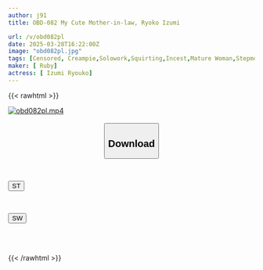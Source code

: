 ```yaml
---
author: j91
title: OBD-082 My Cute Mother-in-law, Ryoko Izumi

url: /v/obd082pl
date: 2025-03-28T16:22:00Z
image: "obd082pl.jpg"
tags: [Censored, Creampie,Solowork,Squirting,Incest,Mature Woman,Stepmother	]
maker: [ Ruby]
actress: [ Izumi Ryouko]
---
```



{{< rawhtml >}}

<div class="video" data-videoid="e3387Xr8O6TYz29">
    <a href="javascript:;">
        <img src="/v/obd082pl/obd082pl.jpg" width="WIDTH" height="HEIGHT" alt="obd082pl.mp4" loading="lazy">
    </a>
</div>

<script type="text/javascript" src="https://j91.asia/asset/on-demand-st.js"></script>

<br>
  <link rel="stylesheet" href="https://j91.asia/asset/bs5.css">
  
  <center>
  <button class="btn btn-primary" type="button" data-bs-toggle="collapse" data-bs-target=".multi-collapse" aria-expanded="false" aria-controls="multiCollapseExample1 multiCollapseExample2"><h2>Download</h2></button></center>
</p>
<div class="row">
  <div class="col">
    <div class="collapse multi-collapse" id="multiCollapseExample1">
      <div class="card card-body">
	      	      <br>
<div class="buttons">  
<p><a href="/v/obd082pl/st.html" target="_blank"><button class="btn-hover color-3"><i class="fa fa-download"></i> ST</button></a></p></div>
    </div>
  </div>
</div>
  <div class="col">
    <div class="collapse multi-collapse" id="multiCollapseExample2">
      <div class="card card-body">
	      <br>
<div class="buttons">
<p><a href="/v/obd082pl/sw.html" target="_blank"><button class="btn-hover color-2"><i class="fa fa-download"></i> SW</button></a></p></div>
<br><br>
      </div>
    </div>
  </div>
</div>

{{< /rawhtml >}}
